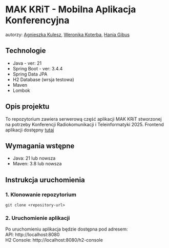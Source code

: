 # MAK KRiT - Mobilna Aplikacja Konferencyjna 
autorzy: [Agnieszka Kulesz](https://github.com/agatherat), [Weronika Koterba](https://github.com/weronikakoterba), [Hania Gibus](https://github.com/haniagibus)

## Technologie
- Java - ver: 21
- Spring Boot - ver: 3.4.4
- Spring Data JPA
- H2 Database (wrsja testowa)
- Maven
- Lombok

## Opis projektu
To repozytorium zawiera serwerową część aplikacji MAK KRiT stworzonej na potrzeby Konferencji Radiokomunikacji i Teleinformatyki 2025.
Frontend aplikacji dostępny [tutaj](https://github.com/haniagibus/KRiT_2025_app)

## Wymagania wstępne
- Java: 21 lub nowsza
- Maven: 3.8 lub nowsza

## Instrukcja uruchomienia
### 1. Klonowanie repozytorium
```git clone <repository-url>```

### 2. Uruchomienie aplikacji
Po uruchomieniu aplikacja będzie dostępna pod adresem:
<br/>API: http://localhost:8080
<br/>H2 Console: http://localhost:8080/h2-console
